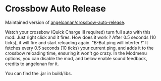 # Crossbow Auto Release

Maintained version of [angeloanan/crossbow-auto-release](https://github.com/angeloanan/crossbow-auto-release).

Watch your crossbow (Quick Charge III required) turn full auto with this mod. 
Just right click and it fires. How does it work ? After 0.5 seconds (10 ticks), it will fire and start reloading again. 
"B-But ping will interfer !" It fetches every 0.5 seconds (10 ticks) your current ping, and adds it to the crossbow reloading time, ensuring it won't go crazy. 
In the Modmenu options, you can disable the mod, and below enable sound feedback, credits to angelonan for it.

You can find the .jar in build/libs.
